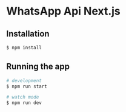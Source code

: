 # WhatsApp Api Next.js

## Installation

```bash
$ npm install
```

## Running the app

```bash
# development
$ npm run start

# watch mode
$ npm run dev

```
